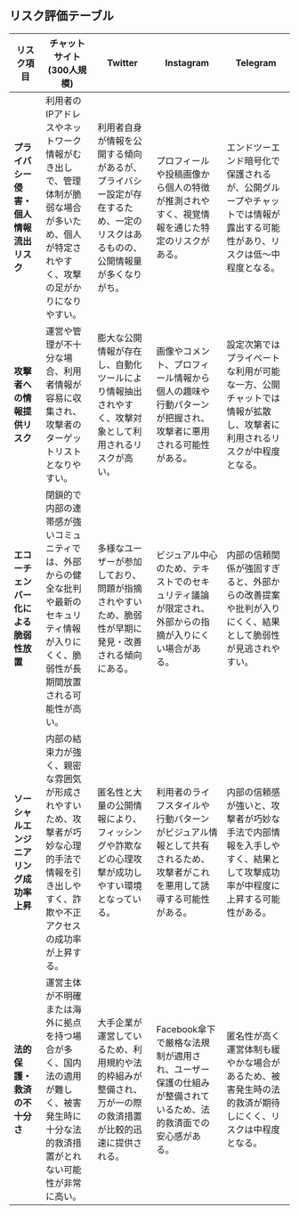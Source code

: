 ## リスク評価テーブル

| リスク項目                             | チャットサイト (300人規模)                                                                                                                                                   | Twitter                                                                                                                                  | Instagram                                                                                                                                     | Telegram                                                                                                                               |
|--------------------------------------|-------------------------------------------------------------------------------------------------------------------------------------------------------------------------|------------------------------------------------------------------------------------------------------------------------------------------|-----------------------------------------------------------------------------------------------------------------------------------------------|----------------------------------------------------------------------------------------------------------------------------------------|
| **プライバシー侵害・個人情報流出リスク**    | 利用者のIPアドレスやネットワーク情報がむき出しで、管理体制が脆弱な場合が多いため、個人が特定されやすく、攻撃の足がかりになりやすい。                                                 | 利用者自身が情報を公開する傾向があるが、プライバシー設定が存在するため、一定のリスクはあるものの、公開情報量が多くなりがち。                               | プロフィールや投稿画像から個人の特徴が推測されやすく、視覚情報を通じた特定のリスクがある。                                                       | エンドツーエンド暗号化で保護されるが、公開グループやチャットでは情報が露出する可能性があり、リスクは低～中程度となる。                                |
| **攻撃者への情報提供リスク**              | 運営や管理が不十分な場合、利用者情報が容易に収集され、攻撃者のターゲットリストとなりやすい。                                                                           | 膨大な公開情報が存在し、自動化ツールにより情報抽出されやすく、攻撃対象として利用されるリスクが高い。                                                 | 画像やコメント、プロフィール情報から個人の趣味や行動パターンが把握され、攻撃者に悪用される可能性がある。                                           | 設定次第ではプライベートな利用が可能な一方、公開チャットでは情報が拡散し、攻撃者に利用されるリスクが中程度となる。                                |
| **エコーチェンバー化による脆弱性放置**         | 閉鎖的で内部の連帯感が強いコミュニティでは、外部からの健全な批判や最新のセキュリティ情報が入りにくく、脆弱性が長期間放置される可能性が高い。                                   | 多様なユーザーが参加しており、問題が指摘されやすいため、脆弱性が早期に発見・改善される傾向にある。                                                  | ビジュアル中心のため、テキストでのセキュリティ議論が限定され、外部からの指摘が入りにくい場合がある。                                             | 内部の信頼関係が強固すぎると、外部からの改善提案や批判が入りにくく、結果として脆弱性が見逃されやすい。                                             |
| **ソーシャルエンジニアリング成功率上昇**     | 内部の結束力が強く、親密な雰囲気が形成されやすいため、攻撃者が巧妙な心理的手法で情報を引き出しやすく、詐欺や不正アクセスの成功率が上昇する。                                 | 匿名性と大量の公開情報により、フィッシングや詐欺などの心理攻撃が成功しやすい環境となっている。                                                        | 利用者のライフスタイルや行動パターンがビジュアル情報として共有されるため、攻撃者がこれを悪用して誘導する可能性がある。                                | 内部の信頼感が強いと、攻撃者が巧妙な手法で内部情報を入手しやすく、結果として攻撃成功率が中程度に上昇する可能性がある。                              |
| **法的保護・救済の不十分さ**             | 運営主体が不明確または海外に拠点を持つ場合が多く、国内法の適用が難しく、被害発生時に十分な法的救済措置がとれない可能性が非常に高い。                                       | 大手企業が運営しているため、利用規約や法的枠組みが整備され、万が一の際の救済措置が比較的迅速に提供される。                                         | Facebook傘下で厳格な法規制が適用され、ユーザー保護の仕組みが整備されているため、法的救済面での安心感がある。                                        | 匿名性が高く運営体制も緩やかな場合があるため、被害発生時の法的救済が期待しにくく、リスクは中程度となる。                                          |
